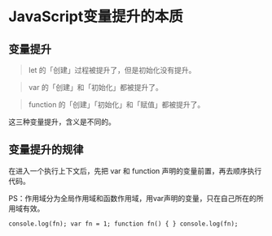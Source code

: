 # JavaScript变量提升的本质
## 变量提升
> let 的「创建」过程被提升了，但是初始化没有提升。

> var 的「创建」和「初始化」都被提升了。

> function 的「创建」「初始化」和「赋值」都被提升了。

这三种变量提升，含义是不同的。

## 变量提升的规律

在进入一个执行上下文后，先把 var 和 function 声明的变量前置，再去顺序执行代码。

PS：作用域分为全局作用域和函数作用域，用var声明的变量，只在自己所在的所用域有效。

`console.log(fn);
	var fn = 1;
	function fn() {
	}
	console.log(fn);`
